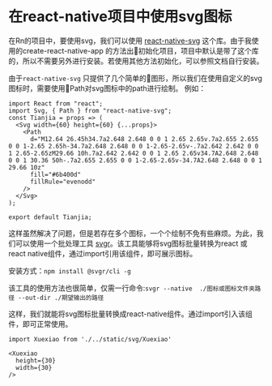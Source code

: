 # 在react-native项目中使用svg图标

在Rn的项目中，要使用svg，我们可以使用 [react-native-svg](https://github.com/react-native-community/react-native-svg) 这个库。由于我使用的create-react-native-app 的方法出初始化项目，项目中默认是带了这个库的，所以不需要另外进行安装。若使用其他方法初始化，可以参照文档自行安装。

由于`react-native-svg` 只提供了几个简单的图形，所以我们在使用自定义的svg图标时，需要使用Path对svg图标中的path进行绘制。
例如：
```
import React from "react";
import Svg, { Path } from "react-native-svg";
const Tianjia = props => (
  <Svg width={60} height={60} {...props}>
    <Path
      d="M12.64 26.45h34.7a2.648 2.648 0 0 1 2.65 2.65v.7a2.655 2.655 0 0 1-2.65 2.65h-34.7a2.648 2.648 0 0 1-2.65-2.65v-.7a2.642 2.642 0 0 1 2.65-2.65zM29.66 10h.7a2.642 2.642 0 0 1 2.65 2.65v34.7A2.648 2.648 0 0 1 30.36 50h-.7a2.655 2.655 0 0 1-2.65-2.65v-34.7A2.648 2.648 0 0 1 29.66 10z"
      fill="#6b400d"
      fillRule="evenodd"
    />
  </Svg>
);

export default Tianjia;
```

这样虽然解决了问题，但是若存在多个图标，一个个绘制不免有些麻烦。为此，我们可以使用一个批处理工具 [svgr](https://github.com/smooth-code/svgr)。该工具能够将svg图标批量转换为react 或 react native组件，通过import引用该组件，即可展示图标。 

安装方式：`npm install @svgr/cli -g`

该工具的使用方法也很简单，仅需一行命令:`svgr --native  ./图标或图标文件夹路径 --out-dir ./期望输出的路径`

这样，我们就能将svg图标批量转换成react-native组件。通过import引入该组件，即可正常使用。
```
import Xuexiao from './../static/svg/Xuexiao'

<Xuexiao
  height={30}
  width={30}
/>
```



